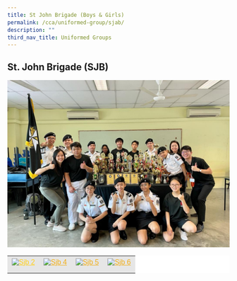 ```yaml
---
title: St John Brigade (Boys & Girls)
permalink: /cca/uniformed-group/sjab/
description: ""
third_nav_title: Uniformed Groups
---
```

St. John Brigade (SJB)
----------------------

![](/images/SJB-1.jpeg)

<table align="center" style="box-sizing: inherit; border-collapse: collapse; border-spacing: 0px; max-width: 100%; color: rgb(34, 34, 34); font-family: &quot;Source Sans Pro&quot;, sans-serif; font-size: 16px; font-style: normal; font-variant-ligatures: normal; font-variant-caps: normal; font-weight: 400; letter-spacing: normal; orphans: 2; text-align: start; text-transform: none; white-space: normal; widows: 2; word-spacing: 0px; -webkit-text-stroke-width: 0px; background-color: rgb(255, 255, 255); text-decoration-thickness: initial; text-decoration-style: initial; text-decoration-color: initial;"><tbody style="box-sizing: inherit;"><tr style="box-sizing: inherit; background: rgb(230, 230, 230);"><td style="box-sizing: inherit; padding: 5px 10px; text-align: center;"><a href="![](/images/SJB-2-150x150.jpeg)" style="box-sizing: inherit; background-color: transparent; transition: all 0.25s ease-in-out 0s; outline: 0px; color: rgb(255, 208, 26); text-decoration: underline;"><img class="alignnone size-thumbnail wp-image-21527" src="https://ganengsengsch.moe.edu.sg/wp-content/uploads/2021/09/SJB-2-150x150.jpeg" alt="Sjb 2" width="150" height="150" style="box-sizing: inherit; border: 0px; vertical-align: middle; max-width: 100%; height: auto; margin-bottom: 10px;"></a></td><td style="box-sizing: inherit; padding: 5px 10px; text-align: center;"><a href="![](/images/SJB-4-150x150.jpeg)" style="box-sizing: inherit; background-color: transparent; transition: all 0.25s ease-in-out 0s; color: rgb(241, 174, 22); text-decoration: underline;"><img class="alignnone size-thumbnail wp-image-21528" src="https://ganengsengsch.moe.edu.sg/wp-content/uploads/2021/09/SJB-4-150x150.jpeg" alt="Sjb 4" width="150" height="150" style="box-sizing: inherit; border: 0px; vertical-align: middle; max-width: 100%; height: auto; margin-bottom: 10px;"></a></td><td style="box-sizing: inherit; padding: 5px 10px; text-align: center;"><a href="![](/images/SJB-5-150x150.jpeg)" style="box-sizing: inherit; background-color: transparent; transition: all 0.25s ease-in-out 0s; color: rgb(241, 174, 22); text-decoration: underline;"><img class="alignnone size-thumbnail wp-image-21529" src="https://ganengsengsch.moe.edu.sg/wp-content/uploads/2021/09/SJB-5-150x150.jpeg" alt="Sjb 5" width="150" height="150" style="box-sizing: inherit; border: 0px; vertical-align: middle; max-width: 100%; height: auto; margin-bottom: 10px;"></a></td><td style="box-sizing: inherit; padding: 5px 10px; text-align: center;"><a href="![](/images/SJB-6-300x300.jpeg)" style="box-sizing: inherit; background-color: transparent; transition: all 0.25s ease-in-out 0s; color: rgb(241, 174, 22); text-decoration: underline;"><img class="alignnone size-thumbnail wp-image-21530" src="https://ganengsengsch.moe.edu.sg/wp-content/uploads/2021/09/SJB-6-150x150.jpeg" alt="Sjb 6" width="150" height="150" srcset="/wp-content/uploads/2021/09/SJB-6-150x150.jpeg 150w, /wp-content/uploads/2021/09/SJB-6-300x300.jpeg 300w, /wp-content/uploads/2021/09/SJB-6-768x768.jpeg 768w, /wp-content/uploads/2021/09/SJB-6.jpeg 1024w" sizes="(max-width: 150px) 100vw, 150px" style="box-sizing: inherit; border: 0px; vertical-align: middle; max-width: 100%; height: auto; margin-bottom: 10px;"></a></td></tr></tbody></table>
